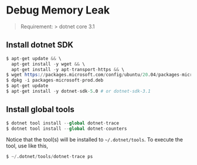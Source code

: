 # Debug Memory Leak

> Requirement: > dotnet core 3.1

## Install dotnet SDK

```s
$ apt-get update && \
  apt-get install -y wget && \
  apt-get install -y apt-transport-https && \
$ wget https://packages.microsoft.com/config/ubuntu/20.04/packages-microsoft-prod.deb -O packages-microsoft-prod.deb
$ dpkg -i packages-microsoft-prod.deb   
$ apt-get update
$ apt-get install -y dotnet-sdk-5.0 # or dotnet-sdk-3.1
```


## Install global tools

```s
$ dotnet tool install --global dotnet-trace
$ dotnet tool install --global dotnet-counters
```

Notice that the tool(s) will be installed to `~/.dotnet/tools`.
To execute the tool, use like this,

```s
$ ~/.dotnet/tools/dotnet-trace ps
```
